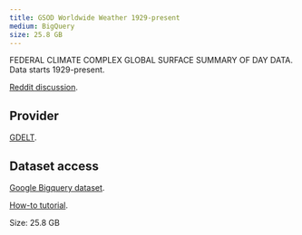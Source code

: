 ```yaml
---
title: GSOD Worldwide Weather 1929-present
medium: BigQuery
size: 25.8 GB
---
```

FEDERAL CLIMATE COMPLEX GLOBAL SURFACE SUMMARY OF DAY DATA. Data starts 1929-present.

[Reddit discussion][reddit].

## Provider

[GDELT][provider].

## Dataset access

[Google Bigquery dataset][bigquery].

[How-to tutorial][howto].

Size: 25.8 GB

[bigquery]: https://bigquery.cloud.google.com/dataset/fh-bigquery:weather_gsod
[provider]: ftp://ftp.ncdc.noaa.gov/pub/data/gsod/readme.txt
[reddit]: http://www.reddit.com/r/bigquery/comments/2ts9wo/noaa_gsod_weather_data_loaded_into_bigquery/
[howto]: http://stackoverflow.com/questions/34804654/how-to-get-the-historical-weather-for-any-city-with-bigquery/34804655#34804655
